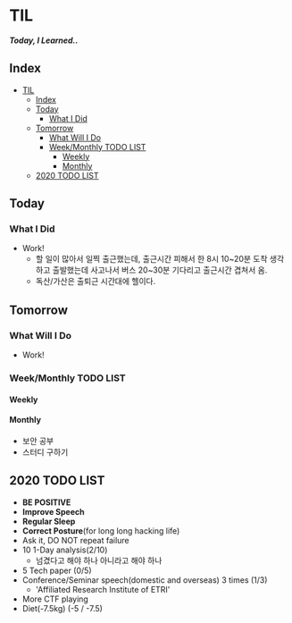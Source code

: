 # TIL
***Today, I Learned..***

## Index

<!-- @import "[TOC]" {cmd="toc" depthFrom=1 depthTo=6 orderedList=false} -->
<!-- code_chunk_output -->

- [TIL](#til)
  - [Index](#index)
  - [Today](#today)
    - [What I Did](#what-i-did)
  - [Tomorrow](#tomorrow)
    - [What Will I Do](#what-will-i-do)
    - [Week/Monthly TODO LIST](#weekmonthly-todo-list)
      - [Weekly](#weekly)
      - [Monthly](#monthly)
  - [2020 TODO LIST](#2020-todo-list)

<!-- /code_chunk_output -->


## Today
### What I Did
- Work!
  - 할 일이 많아서 일찍 출근했는데, 출근시간 피해서 한 8시 10~20분 도착 생각하고 출발했는데 사고나서 버스 20~30분 기다리고 출근시간 겹쳐서 옴.
  - 독산/가산은 출퇴근 시간대에 헬이다.

## Tomorrow
### What Will I Do
- Work!

### Week/Monthly TODO LIST
#### Weekly

#### Monthly
- 보안 공부
- 스터디 구하기

## 2020 TODO LIST
- **BE POSITIVE**
- **Improve Speech**
- **Regular Sleep**
- **Correct Posture**(for long long hacking life)
- Ask it, DO NOT repeat failure
- 10 1-Day analysis(2/10)
  - 넘겼다고 해야 하나 아니라고 해야 하나
- 5 Tech paper (0/5)
- Conference/Seminar speech(domestic and overseas) 3 times (1/3)
  - 'Affiliated Research Institute of ETRI'
- More CTF playing
- Diet(-7.5kg) (-5 / -7.5)
